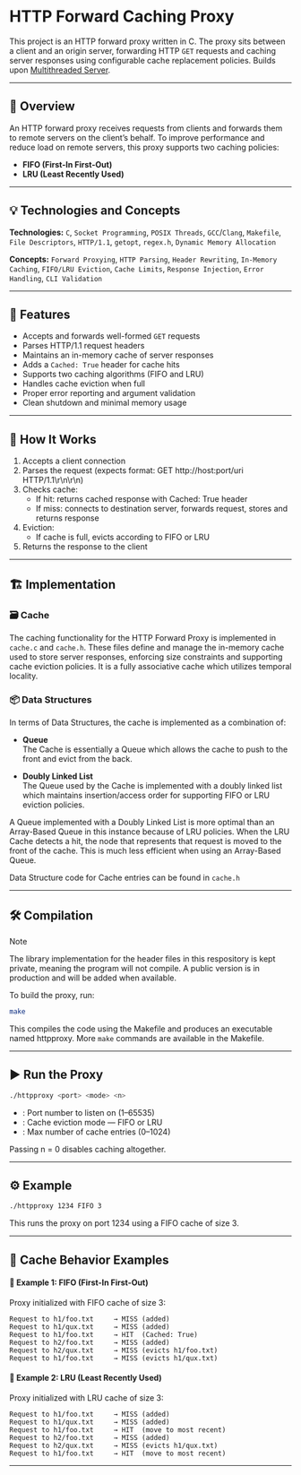 # HTTP Forward Caching Proxy

This project is an HTTP forward proxy written in C. The proxy sits between a client and an origin server, forwarding HTTP `GET` requests and caching server responses using configurable cache replacement policies. Builds upon [Multithreaded Server](https://github.com/Avtesh29/Multithreaded-Server).

---

## 📌 Overview

An HTTP forward proxy receives requests from clients and forwards them to remote servers on the client’s behalf. To improve performance and reduce load on remote servers, this proxy supports two caching policies:

- **FIFO (First-In First-Out)**
- **LRU (Least Recently Used)**

---

## 💡 Technologies and Concepts

**Technologies:** `C`, `Socket Programming`, `POSIX Threads`, `GCC`/`Clang`, `Makefile`, `File Descriptors`, `HTTP/1.1`, `getopt`, `regex.h`, `Dynamic Memory Allocation`

**Concepts:** `Forward Proxying`, `HTTP Parsing`, `Header Rewriting`, `In-Memory Caching`, `FIFO/LRU Eviction`, `Cache Limits`, `Response Injection`, `Error Handling`, `CLI Validation`

---

## 🚀 Features

- Accepts and forwards well-formed `GET` requests
- Parses HTTP/1.1 request headers
- Maintains an in-memory cache of server responses
- Adds a `Cached: True` header for cache hits
- Supports two caching algorithms (FIFO and LRU)
- Handles cache eviction when full
- Proper error reporting and argument validation
- Clean shutdown and minimal memory usage

---

## 🧠 How It Works
1. Accepts a client connection
2. Parses the request (expects format: GET http:<area>//host:port/uri HTTP/1.1\r\n\r\n)
4. Checks cache:
   - If hit: returns cached response with Cached: True header
   - If miss: connects to destination server, forwards request, stores and returns response
5. Eviction:
   - If cache is full, evicts according to FIFO or LRU
6. Returns the response to the client

---

## 🏗️ Implementation

### 🗃️ Cache

The caching functionality for the HTTP Forward Proxy is implemented in `cache.c` and `cache.h`. These files define and manage the in-memory cache used to store server responses, enforcing size constraints and supporting cache eviction policies. It is a fully associative cache which utilizes temporal locality.

### 📦 Data Structures

In terms of Data Structures, the cache is implemented as a combination of:

- **Queue**  
  The Cache is essentially a Queue which allows the cache to push to the front and evict from the back.

- **Doubly Linked List**  
  The Queue used by the Cache is implemented with a doubly linked list which maintains insertion/access order for supporting FIFO or LRU eviction policies.

A Queue implemented with a Doubly Linked List is more optimal than an Array-Based Queue in this instance because of LRU policies. When the LRU Cache detects a hit, the node that represents that request is moved to the front of the cache. This is much less efficient when using an Array-Based Queue.

Data Structure code for Cache entries can be found in `cache.h`

---


## 🛠️ Compilation

> [!NOTE]  
> The library implementation for the header files in this respository is kept private, meaning the program will not compile. A public version is in production and will be added when available.

To build the proxy, run:

```bash
make
```
This compiles the code using the Makefile and produces an executable named httpproxy. More `make` commands are available in the Makefile.

---

## ▶️ Run the Proxy

```bash
./httpproxy <port> <mode> <n>
```
- <port>: Port number to listen on (1–65535)
- <mode>: Cache eviction mode — FIFO or LRU
- <n>: Max number of cache entries (0–1024)

Passing n = 0 disables caching altogether.

---

## ⚙️ Example
```bash
./httpproxy 1234 FIFO 3
```
This runs the proxy on port 1234 using a FIFO cache of size 3.

---

## 📄 Cache Behavior Examples

#### 🧪 Example 1: FIFO (First-In First-Out)
Proxy initialized with FIFO cache of size 3:
```
Request to h1/foo.txt     → MISS (added)
Request to h1/qux.txt     → MISS (added)
Request to h1/foo.txt     → HIT  (Cached: True)
Request to h2/foo.txt     → MISS (added)
Request to h2/qux.txt     → MISS (evicts h1/foo.txt)
Request to h1/foo.txt     → MISS (evicts h1/qux.txt)
```

#### 🧪 Example 2: LRU (Least Recently Used)
Proxy initialized with LRU cache of size 3:
```
Request to h1/foo.txt     → MISS (added)
Request to h1/qux.txt     → MISS (added)
Request to h1/foo.txt     → HIT  (move to most recent)
Request to h2/foo.txt     → MISS (added)
Request to h2/qux.txt     → MISS (evicts h1/qux.txt)
Request to h1/foo.txt     → HIT  (move to most recent)
```

---









